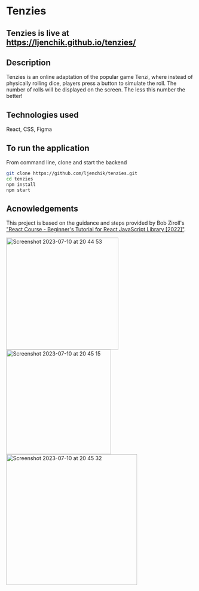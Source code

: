 # Tenzies

## Tenzies is live at https://ljenchik.github.io/tenzies/

## Description

Tenzies is an online adaptation of the popular game Tenzi, where instead of physically rolling dice, players press a button to simulate the roll. The number of rolls will be displayed on the screen. The less this number the better!

## Technologies used 

React, CSS, Figma

## To run the application

From command line, clone and start the backend
```bash
git clone https://github.com/ljenchik/tenzies.git
cd tenzies
npm install
npm start
```

## Acnowledgements

This project is based on the guidance and steps provided by Bob Ziroll's  <a href="https://www.youtube.com/watch?v=bMknfKXIFA8"> 
"React Course - Beginner's Tutorial for React JavaScript Library [2022]"</a>. 

<img width="300" alt="Screenshot 2023-07-10 at 20 44 53" src="https://github.com/ljenchik/tenzies/assets/84686704/63c655b2-5186-4f3c-88f8-26d8432e8eac">
<img width="280" alt="Screenshot 2023-07-10 at 20 45 15" src="https://github.com/ljenchik/tenzies/assets/84686704/1b75898f-b486-476d-9e46-c222a258a13d">
<img width="350" alt="Screenshot 2023-07-10 at 20 45 32" src="https://github.com/ljenchik/tenzies/assets/84686704/a2cbc80e-4d69-4e66-81c6-fde880062360">

